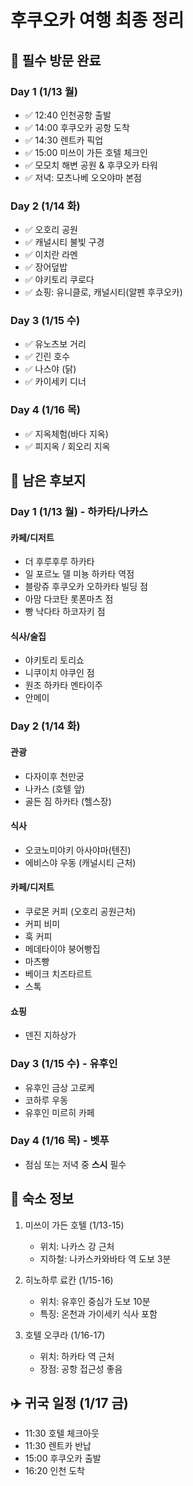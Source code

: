 # 후쿠오카 여행 최종 정리

## 🎯 필수 방문 완료
### Day 1 (1/13 월)
- ✅ 12:40 인천공항 출발
- ✅ 14:00 후쿠오카 공항 도착
- ✅ 14:30 렌트카 픽업
- ✅ 15:00 미쓰이 가든 호텔 체크인
- ✅ 모모치 해변 공원 & 후쿠오카 타워
- ✅ 저녁: 모츠나베 오오야마 본점

### Day 2 (1/14 화)
- ✅ 오호리 공원
- ✅ 캐널시티 불빛 구경
- ✅ 이치란 라멘
- ✅ 장어덮밥
- ✅ 야키토리 쿠로다
- ✅ 쇼핑: 유니클로, 캐널시티(알펜 후쿠오카)

### Day 3 (1/15 수)
- ✅ 유노츠보 거리
- ✅ 긴린 호수
- ✅ 나스야 (닭)
- ✅ 카이세키 디너

### Day 4 (1/16 목)
- ✅ 지옥체험(바다 지옥)
- ✅ 피지옥 / 회오리 지옥

## 🎲 남은 후보지
### Day 1 (1/13 월) - 하카타/나카스
#### 카페/디저트
- 더 후루후루 하카타
- 일 포르노 델 미뇽 하카타 역점
- 블랑쥬 후쿠오카 오하카타 빌딩 점
- 아맘 다코탄 롯폰마츠 점
- 빵 낙다타 하코자키 점

#### 식사/술집
- 야키토리 토리쇼
- 니쿠이치 야쿠인 점
- 원조 하카타 멘타이주
- 안메이

### Day 2 (1/14 화)
#### 관광
- 다자이후 천만궁
- 나카스 (호텔 앞)
- 골든 짐 하카타 (헬스장)

#### 식사
- 오코노미야키 아사야마(텐진)
- 에비스야 우동 (캐널시티 근처)

#### 카페/디저트
- 쿠로몬 커피 (오호리 공원근처)
- 커피 비미
- 훅 커피
- 메데타이야 붕어빵집
- 마츠빵
- 베이크 치즈타르트
- 스톡

#### 쇼핑
- 덴진 지하상가

### Day 3 (1/15 수) - 유후인
- 유후인 금상 고로케
- 코하루 우동
- 유후인 미르히 카페

### Day 4 (1/16 목) - 벳푸
- 점심 또는 저녁 중 **스시** 필수

## 🏨 숙소 정보
1. 미쓰이 가든 호텔 (1/13-15)
   - 위치: 나카스 강 근처
   - 지하철: 나카스카와바타 역 도보 3분

2. 히노하루 료칸 (1/15-16)
   - 위치: 유후인 중심가 도보 10분
   - 특징: 온천과 가이세키 식사 포함

3. 호텔 오쿠라 (1/16-17)
   - 위치: 하카타 역 근처
   - 장점: 공항 접근성 좋음

## ✈️ 귀국 일정 (1/17 금)
- 11:30 호텔 체크아웃
- 11:30 렌트카 반납
- 15:00 후쿠오카 출발
- 16:20 인천 도착
